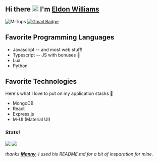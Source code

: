 ## Hi there <img src="https://media.giphy.com/media/hvRJCLFzcasrR4ia7z/giphy.gif" width="20px"> I'm [Eldon Williams](https://eldonwilliams.com/)

<img src="https://komarev.com/ghpvc/?username=MrTops" alt="MrTops" /> [![Gmail Badge](https://img.shields.io/badge/-eldon@eldonwilliams.com-c14438?style=flat-square&logo=Gmail&logoColor=white&link=mailto:eldon@eldonwilliams.com)](mailto:eldon@eldonwilliams.com)

## Favorite Programming Languages

* Javascript -- and most web stuff!
* Typescript -- JS with bonuses 🥰
* Lua
* Python

## Favorite Technologies

Here's what I love to put on my application stacks 🥞

* MongoDB
* React
* Express.js
* M-UI (Material UI)

### Stats!

<img src="https://github-readme-stats.vercel.app/api/top-langs/?username=MrTops&layout=compact" /> <img src="https://github-readme-stats.vercel.app/api?username=MrTops&show_icons=true" />

*thanks **[Manny](https://github.com/MarikIshtar007/MarikIshtar007)**, I used his README.md for a bit of insparation for mine.*
